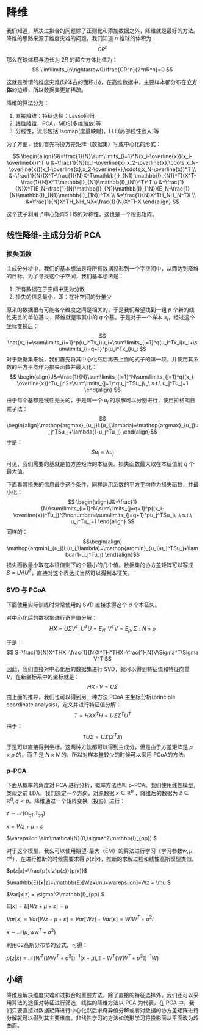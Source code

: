 # 降维

我们知道，解决过拟合的问题除了正则化和添加数据之外，降维就是最好的方法。降维的思路来源于维度灾难的问题，我们知道 $n$ 维球的体积为： $$ CR^n $$ 那么在球体积与边长为 $2R$ 的超立方体比值为： $$ \lim\limits_{n\rightarrow0}\frac{CR^n}{2^nR^n}=0 $$

这就是所谓的维度灾难(球体占的面积小)，在高维数据中，主要样本都分布在**立方体**的边缘，所以数据集更加稀疏。

降维的算法分为：

1. 直接降维：特征选择：Lasso回归
2. 线性降维，PCA，MDS(多维缩放)等
3. 分线性，流形包括 Isomap(度量映射)，LLE(局部线性嵌入)等

为了方便，我们首先将协方差矩阵（数据集）写成中心化的形式：

$$ \begin{align}S&=\frac{1}{N}\sum\limits_{i=1}^N(x_i-\overline{x})(x_i-\overline{x})^T \\ &=\frac{1}{N}(x_1-\overline{x},x_2-\overline{x},\cdots,x_N-\overline{x})(x_1-\overline{x},x_2-\overline{x},\cdots,x_N-\overline{x})^T \\ &=\frac{1}{N}(X^T-\frac{1}{N}X^T\mathbb{I}_{N1} \mathbb{I}_{N1}^T)(X^T-\frac{1}{N}X^T\mathbb{I}_{N1}\mathbb{I}_{N1}^T)^T \\ &=\frac{1}{N}X^T(E_N-\frac{1}{N}\mathbb{I}_{N1}\mathbb{I}_{1N})(E_N-\frac{1}{N}\mathbb{I}_{N1}\mathbb{I}_{1N})^TX \\ &=\frac{1}{N}X^TH_NH_N^TX \\ &=\frac{1}{N}X^TH_NH_NX=\frac{1}{N}X^THX \end{align} $$ 

这个式子利用了中心矩阵$ H$的对称性，这也是一个投影矩阵。

## 线性降维-主成分分析 PCA

### 损失函数

主成分分析中，我们的基本想法是将所有数据投影到一个字空间中，从而达到降维的目标，为了寻找这个子空间，我们基本想法是：

1. 所有数据在子空间中更为分散
2. 损失的信息最小，即：在补空间的分量少

原来的数据很有可能各个维度之间是相关的，于是我们希望找到一组 $p$ 个新的线性无关的单位基 $u_i$，降维就是取其中的 $q$ 个基。于是对于一个样本 $x_i$，经过这个坐标变换后： $$ \hat{x_i}=\sum\limits_{i=1}^p(u_i^Tx_i)u_i=\sum\limits_{i=1}^q(u_i^Tx_i)u_i+\sum\limits_{i=q+1}^p(u_i^Tx_i)u_i $$ 对于数据集来说，我们首先将其中心化然后再去上面的式子的第一项，并使用其系数的平方平均作为损失函数并最大化： $$ \begin{align}J&=\frac{1}{N}\sum\limits_{i=1}^N\sum\limits_{j=1}^q((x_i-\overline{x})^Tu_j)^2=\sum\limits_{j=1}^qu_j^TSu_j\ ,\ s.t.\ u_j^Tu_j=1 \end{align} $$ 由于每个基都是线性无关的，于是每一个 $u_j$ 的求解可以分别进行，使用拉格朗日乘子法： $$ \begin{align}\mathop{argmax}_{u_j}L(u_j,\lambda)=\mathop{argmax}_{u_j}u_j^TSu_j+\lambda(1-u_j^Tu_j) \end{align}$$ 于是： $$ Su_j=\lambda u_j $$ 可见，我们需要的基就是协方差矩阵的本征矢。损失函数最大取在本征值前 $q$ 个最大值。

下面看其损失的信息最少这个条件，同样适用系数的平方平均作为损失函数，并最小化： $$ \begin{align}J&=\frac{1}{N}\sum\limits_{i=1}^N\sum\limits_{j=q+1}^p((x_i-\overline{x})^Tu_j)^2\nonumber=\sum\limits_{j=q+1}^pu_j^TSu_j\ ,\ s.t.\ u_j^Tu_j=1 \end{align} $$ 同样的： $$\begin{align} \mathop{argmin}_{u_j}L(u_j,\lambda)=\mathop{argmin}_{u_j}u_j^TSu_j+\lambda(1-u_j^Tu_j) \end{align}$$ 损失函数最小取在本征值剩下的个最小的几个值。数据集的协方差矩阵可以写成 $S=U\Lambda U^T$，直接对这个表达式当然可以得到本征矢。

### SVD 与 PCoA

下面使用实际训练时常常使用的 SVD 直接求得这个 $q$ 个本征矢。

对中心化后的数据集进行奇异值分解： $$ HX=U\Sigma V^T,U^TU=E_N,V^TV=E_p,\Sigma:N\times p $$

于是： $$ S=\frac{1}{N}X^THX=\frac{1}{N}X^TH^THX=\frac{1}{N}V\Sigma^T\Sigma V^T $$ 因此，我们直接对中心化后的数据集进行 SVD，就可以得到特征值和特征向量 $V$，在新坐标系中的坐标就是： $$ HX\cdot V=U\Sigma $$ 由上面的推导，我们也可以得到另一种方法 PCoA 主坐标分析(principle coordinate analysis)，定义并进行特征值分解： $$ T=HXX^TH=U\Sigma\Sigma^TU^T $$ 由于： $$ TU\Sigma=U\Sigma(\Sigma^T\Sigma) $$ 于是可以直接得到坐标。这两种方法都可以得到主成分，但是由于方差矩阵是 $p\times p$ 的，而 $T$ 是 $N\times N$ 的，所以对样本量较少的时候可以采用 PCoA的方法。

### p-PCA

下面从概率的角度对 PCA 进行分析，概率方法也叫 p-PCA。我们使用线性模型，类似之前 LDA，我们选定一个方向，对原数据 $x\in\mathbb{R}^p$ ，降维后的数据为 $z\in\mathbb{R}^q,q<p$。降维通过一个矩阵变换（投影）进行：

$z\sim\mathcal{N}(\mathbb{O}_{q1},\mathbb{I}_{qq})$

$x=Wz+\mu+\varepsilon$

$\varepsilon \sim\mathcal{N}(0,\sigma^2\mathbb{I}_{pp}) $

对于这个模型，我么可以使用期望-最大（EM）的算法进行学习（学习参数$w, \mu, \sigma^2$），在进行推断的时候需要求得 $p(z|x)$，推断的求解过程和线性高斯模型类似。 

$p(z|x)=\frac{p(x|z)p(z)}{p(x)}$

$\mathbb{E}[x|z]=\mathbb{E}[Wz+\mu+\varepsilon]=Wz + \mu $

$Var[x|z] = \sigma^2\mathbb{I}_{pp} $

$\mathbb{E}[x] = E[Wz + \mu + \varepsilon] = \mu$

$Var[x] = Var[Wz+\mu+\varepsilon] = Var[Wz] + Var[\varepsilon] = WIW^T + \sigma^2I$

$x \sim \mathcal{N}(\mu, ww^T + \sigma^2)$

利用02高斯分布节的公式，可得：

$p(z|x)=\mathcal{N}(W^T(WW^T+\sigma^2\mathbb{I})^{-1}(x-\mu),\mathbb{I}-W^T(WW^T+\sigma^2\mathbb{I})^{-1}W)$

## 小结

降维是解决维度灾难和过拟合的重要方法，除了直接的特征选择外，我们还可以采用算法的途径对特征进行筛选，线性的降维方法以 PCA 为代表，在 PCA 中，我们只要直接对数据矩阵进行中心化然后求奇异值分解或者对数据的协方差矩阵进行分解就可以得到其主要维度。非线性学习的方法如流形学习将投影面从平面改为超曲面。